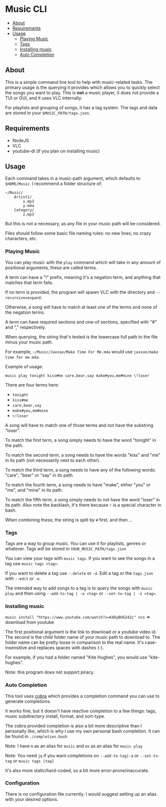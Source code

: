 # Music CLI

-   [About](#about)
-   [Requirements](#requirements)
-   [Usage](#usage)
    -   [Playing Music](#playing-music)
    -   [Tags](#tags)
    -   [Installing music](#installing-music)
    -   [Auto Completion](#auto-completion)

## About

This is a simple command line tool to help with music-related tasks.
The primary usage is the querying it provides which allows you to quickly
select the songs you want to play. This is **not** a music player, it does
not provide a TUI or GUI, and it uses VLC internally.

For playlists and grouping of songs, it has a tag system. The tags and data are stored
in your `$MUSIC_PATH/tags.json`.

## Requirements

-   NodeJS
-   VLC
-   youtube-dl (if you plan on installing music)

## Usage

Each command takes in a music-path argument, which defaults to `$HOME/Music`.
I recommend a folder structure of:

```text
~/Music/
    Artist1/
        x.mp3
        y.m4a
    Category/
        z.mp3
```

But this is not a necessary, as any file in your music path will be considered.

Files should follow some basic file naming rules: no new lines, no crazy characters,
etc.

### Playing Music

You can play music with the `play` command which will take in
any amount of positional arguments, these are called terms.

A term can have a "!" prefix, meaning it's a negation term, and anything
that matches that term fails.

If no term is provided, the program will spawn VLC with the directory
and `--recursive=expand`.

Otherwise, a song will have to match at least one of the terms and none
of the negation terms.

A term can have required sections and one-of sections, specified with "#" and
"," respectively.

When querying, the string that's tested is the lowercase full path to the file
minus your music path.

For example, `~/Music/Jaxsoe/Make Time For Me.m4a` would use
`jaxson/make time for me.m4a`.

Example of usage:

```shell
music play tonight kiss#me care,bear,say make#you,me#mine \!loser
```

There are four terms here:

-   `tonight`
-   `kiss#me`
-   `care,bear,say`
-   `make#you,me#mine`
-   `\!loser`

A song will have to match one of those terms and not have the substring "loser".

To match the first term, a song simply needs to have the word "tonight" in the path.

To match the second term, a song needs to have the words "kiss" and "me" in its
path (not necessarily next to each other).

To match the third term, a song needs to have any of the following words: "care",
"bear" or "say" in its path.

To match the fourth term, a song needs to have "make", either "you" or "me", and
"mine" in its path.

To match the fifth term, a song simply needs to not have the word "loser" in its
path. Also note the backlash, it's there because `!` is a special character in bash.

When combining these, the string is split by `#` first, and then `,`.

### Tags

Tags are a way to group music. You can use it for playlists, genres or whatever.
Tags will be stored in `YOUR_MUSIC_PATH/tags.json`

You can view your tags with `music tags`. If you want to see the songs in a tag
use `music tags <tag>`.

If you want to delete a tag use `--delete` or `-d`. Edit a tag or the `tags.json`
with `--edit` or `-e`.

The intended way to add songs to a tag is to query the songs with `music play`
and then using `--add-to-tag | -a <tag>` or `--set-to-tag | -s <tag>`.

### Installing music

`music install "https://www.youtube.com/watch?v=K4DyBUG242c" ncs` => download from youtube

The first positional argument is the link to download or a youtube video id. The
second is the child folder name of your music path to download to. The folder
name can be pretty loose in comparison to the real name. It's case-insensitive
and replaces spaces with dashes (-).

For example, if you had a folder named "Kite Hughes", you would use "kite-hughes".

Note: this program does not support piracy.

### Auto Completion

This tool uses [cobra](https://github.com/spf13/cobra) which provides a
completion command you can use to generate completions.

It works fine, but it doesn't have reactive completion to a few things:
tags, music subdirectory install, format, and sort-type.

The cobra provided completion is also a bit more descriptive than I personally
like, which is why I use my own personal bash completion. It can be found in
`./completion.bash`

Note: I have `m` as an alias for `music` and `mx` as an alias for `music play`

Note: You need `jq` if you want completions on `--add-to-tag|-a` or
`--set-to-tag` or `music tags [tag]`

It's also more static/hard-coded, so a bit more error-prone/inaccurate.

### Configuration

There is no configuration file currently. I would suggest setting up an alias
with your desired options.
